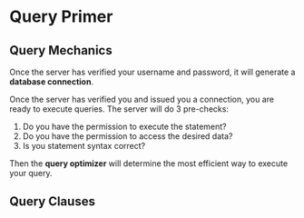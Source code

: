 # Query Primer

## Query Mechanics
Once the server has verified your username and password, it will generate a **database connection**.

Once the server has verified you and issued you a connection, you are ready to execute queries. The server will do 3 pre-checks:
1. Do you have the permission to execute the statement?
2. Do you have the permission to access the desired data?
3. Is you statement syntax correct?

Then the **query optimizer** will determine the most efficient way to execute your query.

## Query Clauses
